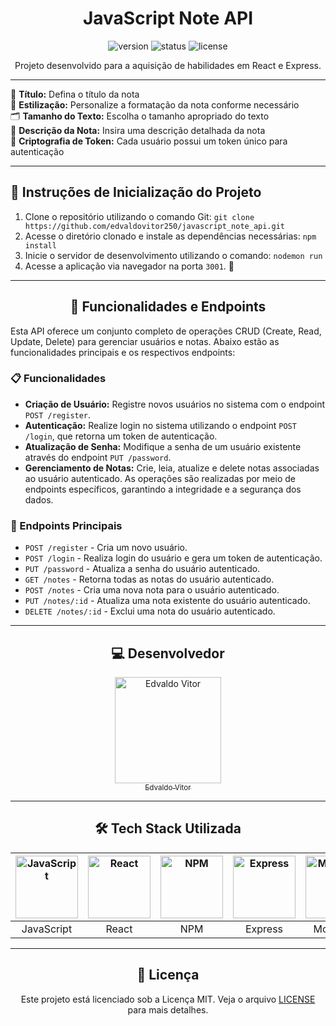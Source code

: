 <h1 align="center">JavaScript Note API</h1>

<p align="center">
  <img src="https://img.shields.io/badge/version-1.0.0-blue" alt="version" />
  <img src="https://img.shields.io/badge/status-active-success" alt="status" />
  <img src="https://img.shields.io/github/license/EdnaldoLuiz/alura-flix" alt="license" />
</p>

<p align="center">
  Projeto desenvolvido para a aquisição de habilidades em React e Express.
</p>

---

<p align="left">
  📝 <strong>Título:</strong> Defina o título da nota<br/>
  🔗 <strong>Estilização:</strong> Personalize a formatação da nota conforme necessário<br/>
  🗂️ <strong>Tamanho do Texto:</strong> Escolha o tamanho apropriado do texto<br/>
  📄 <strong>Descrição da Nota:</strong> Insira uma descrição detalhada da nota<br/>
  🔐 <strong>Criptografia de Token:</strong> Cada usuário possui um token único para autenticação<br/>
</p>

---

<section>
  <h2>🚀 Instruções de Inicialização do Projeto</h2>
  <ol>
    <li>
      Clone o repositório utilizando o comando Git:
      <code>git clone https://github.com/edvaldovitor250/javascript_note_api.git</code>
    </li>
    <li>
      Acesse o diretório clonado e instale as dependências necessárias:
      <code>npm install</code>
    </li>
    <li>
      Inicie o servidor de desenvolvimento utilizando o comando:
      <code>nodemon run</code>
    </li>
    <li>
      Acesse a aplicação via navegador na porta <code>3001</code>. 🎉
    </li>
  </ol>
</section>

---

<h2 align="center">📄 Funcionalidades e Endpoints</h2>

<p align="left">
  Esta API oferece um conjunto completo de operações CRUD (Create, Read, Update, Delete) para gerenciar usuários e notas. Abaixo estão as funcionalidades principais e os respectivos endpoints:
</p>

<h3>📋 Funcionalidades</h3>
<ul>
  <li><strong>Criação de Usuário:</strong> Registre novos usuários no sistema com o endpoint <code>POST /register</code>.</li>
  <li><strong>Autenticação:</strong> Realize login no sistema utilizando o endpoint <code>POST /login</code>, que retorna um token de autenticação.</li>
  <li><strong>Atualização de Senha:</strong> Modifique a senha de um usuário existente através do endpoint <code>PUT /password</code>.</li>
  <li><strong>Gerenciamento de Notas:</strong> Crie, leia, atualize e delete notas associadas ao usuário autenticado. As operações são realizadas por meio de endpoints específicos, garantindo a integridade e a segurança dos dados.</li>
</ul>

<h3>🔗 Endpoints Principais</h3>
<ul>
  <li><code>POST /register</code> - Cria um novo usuário.</li>
  <li><code>POST /login</code> - Realiza login do usuário e gera um token de autenticação.</li>
  <li><code>PUT /password</code> - Atualiza a senha do usuário autenticado.</li>
  <li><code>GET /notes</code> - Retorna todas as notas do usuário autenticado.</li>
  <li><code>POST /notes</code> - Cria uma nova nota para o usuário autenticado.</li>
  <li><code>PUT /notes/:id</code> - Atualiza uma nota existente do usuário autenticado.</li>
  <li><code>DELETE /notes/:id</code> - Exclui uma nota do usuário autenticado.</li>
</ul>

---

<h2 align="center">💻 Desenvolvedor</h2>

<div align="center">
  <a href="https://github.com/edvaldovitor250">
    <img src="https://github.com/edvaldovitor250.png" width="170" alt="Edvaldo Vitor" /><br>
    <sub>Edvaldo Vitor</sub>
  </a>
</div>

---

<h2 align="center">🛠️ Tech Stack Utilizada</h2>

<table align="center">
  <thead>
    <tr>
      <th><img src="https://skillicons.dev/icons?i=js" width="100px" height="100px" alt="JavaScript" /></th>
      <th><img src="https://skillicons.dev/icons?i=react" width="100px" height="100px" alt="React" /></th>
      <th><img src="https://skillicons.dev/icons?i=npm" width="100px" height="100px" alt="NPM" /></th>
      <th><img src="https://skillicons.dev/icons?i=express" width="100px" height="100px" alt="Express" /></th>
      <th><img src="https://skillicons.dev/icons?i=mongodb" width="100px" height="100px" alt="MongoDB" /></th>
    </tr>
  </thead>
  <tbody align="center">
    <tr>
      <td>JavaScript</td>
      <td>React</td>
      <td>NPM</td>
      <td>Express</td>
      <td>MongoDB</td>
    </tr>
  </tbody>
</table>

---

<h2 align="center">📄 Licença</h2>

<p align="center">
  Este projeto está licenciado sob a Licença MIT. Veja o arquivo <a href="https://github.com/EdnaldoLuiz/alura-flix/blob/main/LICENSE">LICENSE</a> para mais detalhes.
</p>
